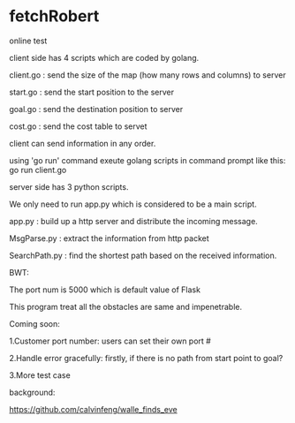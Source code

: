 # fetchRobert
online test

client side has 4 scripts which are coded by golang.

client.go : send the size of the map (how many rows and columns) to server

start.go : send the start position to the server

goal.go : send the destination position to server

cost.go : send the cost table to servet

client can send information in any order.

using 'go run' command exeute golang scripts in command prompt like this:
go run client.go



server side has 3 python scripts.

We only need to run app.py which is considered to be a main script.

app.py : build up a http server and distribute the incoming message.

MsgParse.py : extract the information from http packet

SearchPath.py : find the shortest path based on the received information.


BWT:

The port num is 5000 which is default value of Flask

This program treat all the obstacles are same and impenetrable.


Coming soon:

1.Customer port number: users can set their own port #

2.Handle error gracefully: firstly, if there is no path from start point to goal?

3.More test case

background:

https://github.com/calvinfeng/walle_finds_eve
